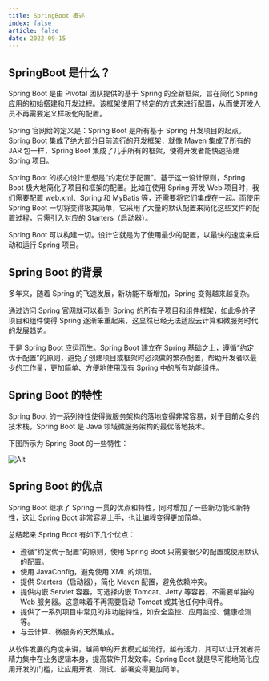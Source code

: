 ```yaml
---
title: SpringBoot 概述
index: false
article: false
date: 2022-09-15
---
```


## SpringBoot 是什么？

Spring Boot 是由 Pivotal 团队提供的基于 Spring 的全新框架，旨在简化 Spring 应用的初始搭建和开发过程。该框架使用了特定的方式来进行配置，从而使开发人员不再需要定义样板化的配置。

Spring 官网给的定义是：Spring Boot 是所有基于 Spring 开发项目的起点。Spring Boot 集成了绝大部分目前流行的开发框架，就像 Maven 集成了所有的 JAR 包一样，Spring Boot 集成了几乎所有的框架，使得开发者能快速搭建 Spring 项目。

Spring Boot 的核心设计思想是“约定优于配置”。基于这一设计原则，Spring Boot 极大地简化了项目和框架的配置。比如在使用 Spring 开发 Web 项目时，我们需要配置 web.xml、Spring 和 MyBatis 等，还需要将它们集成在一起。而使用 Spring Boot 一切将变得极其简单，它采用了大量的默认配置来简化这些文件的配置过程，只需引入对应的 Starters（启动器）。

Spring Boot 可以构建一切。设计它就是为了使用最少的配置，以最快的速度来启动和运行 Spring 项目。

## Spring Boot 的背景

多年来，随着 Spring 的飞速发展，新功能不断增加，Spring 变得越来越复杂。

通过访问 Spring 官网就可以看到 Spring 的所有子项目和组件框架，如此多的子项目和组件使得 Spring 逐渐笨重起来，这显然已经无法适应云计算和微服务时代的发展趋势。

于是 Spring Boot 应运而生。Spring Boot 建立在 Spring 基础之上，遵循“约定优于配置”的原则，避免了创建项目或框架时必须做的繁杂配置，帮助开发者以最少的工作量，更加简单、方便地使用现有 Spring 中的所有功能组件。

## Spring Boot 的特性

Spring Boot 的一系列特性使得微服务架构的落地变得非常容易，对于目前众多的技术栈，Spring Boot 是 Java 领域微服务架构的最优落地技术。

下图所示为 Spring Boot 的一些特性：

![Alt](http://c.biancheng.net/uploads/allimg/221117/2-22111G45K42Y.gif)

## Spring Boot 的优点

Spring Boot 继承了 Spring 一贯的优点和特性，同时增加了一些新功能和新特性，这让 Spring Boot 非常容易上手，也让编程变得更加简单。

总结起来 Spring Boot 有如下几个优点：

- 遵循“约定优于配置”的原则，使用 Spring Boot 只需要很少的配置或使用默认的配置。
- 使用 JavaConfig，避免使用 XML 的烦琐。
- 提供 Starters（启动器），简化 Maven 配置，避免依赖冲突。
- 提供内嵌 Servlet 容器，可选择内嵌 Tomcat、Jetty 等容器，不需要单独的 Web 服务器。这意味着不再需要启动 Tomcat 或其他任何中间件。
- 提供了一系列项目中常见的非功能特性，如安全监控、应用监控、健康检测等。
- 与云计算、微服务的天然集成。

从软件发展的角度来讲，越简单的开发模式越流行，越有活力，其可以让开发者将精力集中在业务逻辑本身，提高软件开发效率。Spring Boot 就是尽可能地简化应用开发的门槛，让应用开发、测试、部署变得更加简单。